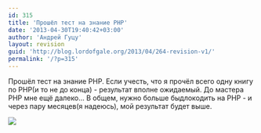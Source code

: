 ```yaml
---
id: 315
title: 'Прошёл тест на знание PHP'
date: '2013-04-30T19:40:42+03:00'
author: 'Андрей Гуцу'
layout: revision
guid: 'http://blog.lordofgale.org/2013/04/264-revision-v1/'
permalink: '/?p=315'
---
```


Прошёл тест на знание PHP. Если учесть, что я прочёл всего одну книгу по PHP(и то не до конца) - результат вполне ожидаемый. До мастера PHP мне ещё далеко... В общем, нужно больше быдлокодить на PHP - и через пару месяцев(я надеюсь), мой результат будет выше.

<a href="http://www.corp.mamba.ru/test/promo.phtml"><img border="0" src="http://www.corp.mamba.ru/test/widget.phtml?id=83448" /></a>